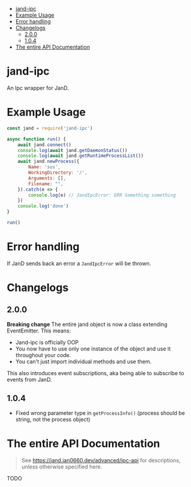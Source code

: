 - [jand-ipc](#jand-ipc)
- [Example Usage](#example-usage)
- [Error handling](#error-handling)
- [Changelogs](#changelogs)
  - [2.0.0](#200)
  - [1.0.4](#104)
- [The entire API Documentation](#the-entire-api-documentation)

# jand-ipc
An Ipc wrapper for JanD.

# Example Usage
```javascript
const jand = require('jand-ipc')

async function run() {
    await jand.connect()
    console.log(await jand.getDaemonStatus())
    console.log(await jand.getRuntimeProcessList())
    await jand.newProcess({
        Name: 'sus',
        WorkingDirectory: '/',
        Arguments: [],
        Filename: "",
    }).catch(e => {
        console.log(e) // JandIpcError: ERR Something something
    })
    console.log('done')
}

run()
```

# Error handling
If JanD sends back an error a `JandIpcError` will be thrown.

# Changelogs

## 2.0.0
**Breaking change**
The entire jand object is now a class extending EventEmitter.
This means: 
- Jand-ipc is officially OOP
- You now have to use only one instance of the object and use it throughout your code.
- You can't just import individual methods and use them.

This also introduces event subscriptions, aka being able to subscribe to events from JanD.



## 1.0.4
- Fixed wrong parameter type in `getProcessInfo()` (process should be string, not the process object)

# The entire API Documentation
> See https://jand.jan0660.dev/advanced/ipc-api for descriptions, unless otherwise specified here.

TODO